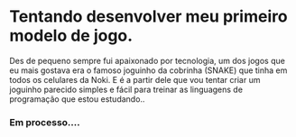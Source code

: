 # Tentando desenvolver meu primeiro modelo de jogo. 
Des de pequeno sempre fui apaixonado por tecnologia, um dos jogos que eu mais gostava era o famoso joguinho da cobrinha (SNAKE) que tinha em todos os celulares da Noki. E é a partir dele que vou tentar criar um joguinho parecido simples e fácil para treinar as linguagens de programação que estou estudando..


### Em processo....
